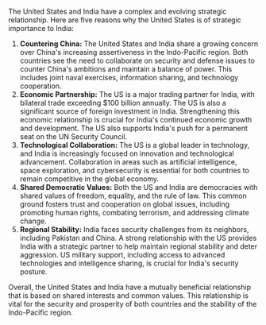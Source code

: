 The United States and India have a complex and evolving strategic relationship. Here are five reasons why the United States is of strategic importance to India:

1. **Countering China:**  The United States and India share a growing concern over China's increasing assertiveness in the Indo-Pacific region. Both countries see the need to collaborate on security and defense issues to counter China's ambitions and maintain a balance of power. This includes joint naval exercises, information sharing, and technology cooperation. 
2. **Economic Partnership:** The US is a major trading partner for India, with bilateral trade exceeding $100 billion annually. The US is also a significant source of foreign investment in India. Strengthening this economic relationship is crucial for India's continued economic growth and development. The US also supports India's push for a permanent seat on the UN Security Council.
3. **Technological Collaboration:** The US is a global leader in technology, and India is increasingly focused on innovation and technological advancement. Collaboration in areas such as artificial intelligence, space exploration, and cybersecurity is essential for both countries to remain competitive in the global economy.
4. **Shared Democratic Values:** Both the US and India are democracies with shared values of freedom, equality, and the rule of law. This common ground fosters trust and cooperation on global issues, including promoting human rights, combating terrorism, and addressing climate change.
5. **Regional Stability:** India faces security challenges from its neighbors, including Pakistan and China. A strong relationship with the US provides India with a strategic partner to help maintain regional stability and deter aggression. US military support, including access to advanced technologies and intelligence sharing, is crucial for India's security posture.

Overall, the United States and India have a mutually beneficial relationship that is based on shared interests and common values. This relationship is vital for the security and prosperity of both countries and the stability of the Indo-Pacific region. 
